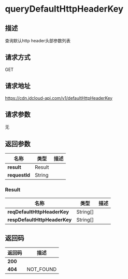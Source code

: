 # queryDefaultHttpHeaderKey


## 描述
查询默认http header头部参数列表

## 请求方式
GET

## 请求地址
https://cdn.jdcloud-api.com/v1/defaultHttpHeaderKey


## 请求参数
无


## 返回参数
|名称|类型|描述|
|---|---|---|
|**result**|Result| |
|**requestId**|String| |

### Result
|名称|类型|描述|
|---|---|---|
|**reqDefaultHttpHeaderKey**|String[]| |
|**respDefaultHttpHeaderKey**|String[]| |

## 返回码
|返回码|描述|
|---|---|
|**200**||
|**404**|NOT_FOUND|
